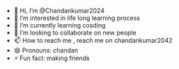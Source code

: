 - 👋 Hi, I’m @Chandankumar2024
- 👀 I’m interested in life long learning process
- 🌱 I’m currently learning cosding
- 💞️ I’m looking to collaborate on new people
- 📫 How to reach me , reach me on chandankumar2042
- 😄 Pronouns: chandan
- ⚡ Fun fact: making friends

<!---
Chandankumar2024/Chandankumar2024 is a ✨ special ✨ repository because its `README.md` (this file) appears on your GitHub profile.
You can click the Preview link to take a look at your changes.
--->
